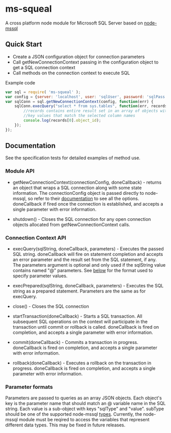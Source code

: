 ms-squeal
=========

A cross platform node module for Microsoft SQL Server based on [node-mssql](https://www.npmjs.org/package/mssql)

## Quick Start

 * Create a JSON configuration object for connection parameters
 * Call getNewConnectionContext passing in the configuration object to get a SQL connection context
 * Call methods on the connection context to execute SQL

Example code
```js
var sql = require( 'ms-squeal' );
var config = {server: 'localhost', user: 'sqlUser', password: 'sqlPass', database: 'master'};
var sqlConn = sql.getNewConnectionContext(config, function(err) {
	sqlConn.execQuery("select * from sys.tables", function(err, records) {
		//records contains entire result set in an array of objects with
		//key values that match the selected column names
		console.log(records[0].object_id);
	});
});
```

## Documentation

See the specification tests for detailed examples of method use.

### Module API

 * getNewConnectionContext(connectionConfig, doneCallback) - returns an object that wraps a SQL connection along with some state information. The connectionConfig object is passed directly to node-mssql, so refer to their [documentation](https://github.com/patriksimek/node-mssql#cfg-basic) to see all the options. doneCallback if fired once the connection is established, and accepts a single parameter with error information.

 * shutdown() - Closes the SQL connection for any open connection objects allocated from getNewConnectionContext calls.

### Connection Context API

  * execQuery(sqlString, doneCallback, parameters) - Executes the passed SQL string. doneCallback will fire on statement completion and accepts an error parameter and the result set from the SQL statement, if any. The parameters argument is optional and only used if the sqlString value contains named "@" parameters. See [below](#paramFormat) for the format used to specify parameter values.

  * execPrepared(sqlString, doneCallback, parameters) - Executes the SQL string as a prepared statement. Parameters are the same as for execQuery.

  * close() - Closes the SQL connection

  * startTransaction(doneCallback) - Starts a SQL transaction. All subsequent SQL operations on the context will participate in the transaction until commit or rollback is called. doneCallback is fired on completion, and accepts a single parameter with error information.

  * commit(doneCallback) - Commits a transaction in progress. doneCallback is fired on completion, and accepts a single parameter with error information.

  * rollback(doneCallback) - Executes a rollback on the transaction in progress. doneCallback is fired on completion, and accepts a single parameter with error information.


 ### <a name="paramFormat"></a>Parameter formats
  Parameters are passed to queries as an array JSON objects. Each object's key is the parameter name that should match an @ variable name in the SQL string. Each value is a sub-object with keys "sqlType" and "value". subType should be one of the supported node-mssql [types](https://github.com/patriksimek/node-mssql#data-types). Currently, the node-mssql module must be reqired to access the variables that represent different data types. This may be fixed in future releases.